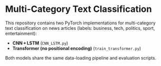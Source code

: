 # Multi-Category Text Classification

This repository contains two PyTorch implementations for multi-category text classification on news articles (labels: business, tech, politics, sport, entertainment):

- **CNN + LSTM** (`CNN_LSTM.py`)
- **Transformer (no positional encoding)** (`train_transformer.py`)

Both models share the same data-loading pipeline and evaluation scripts.
